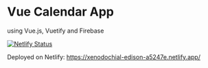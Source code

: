 # Vue Calendar App 
using Vue.js, Vuetify and Firebase

[![Netlify Status](https://api.netlify.com/api/v1/badges/eab4e963-5580-426d-b704-c269ec08cf6a/deploy-status)](https://app.netlify.com/sites/xenodochial-edison-a5247e/deploys)

Deployed on Netlify: https://xenodochial-edison-a5247e.netlify.app/
